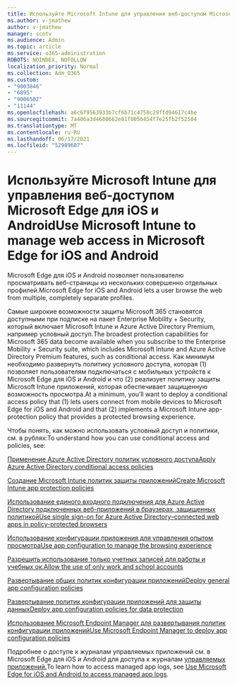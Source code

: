```yaml
---
title: Используйте Microsoft Intune для управления веб-доступом Microsoft Edge для iOS и Android
ms.author: v-jmathew
author: v-jmathew
manager: scotv
ms.audience: Admin
ms.topic: article
ms.service: o365-administration
ROBOTS: NOINDEX, NOFOLLOW
localization_priority: Normal
ms.collection: Adm_O365
ms.custom:
- "9003846"
- "6895"
- "9006502"
- "11144"
ms.openlocfilehash: a6c6f9563933b7cf6b71c4758c29ffd94617c4be
ms.sourcegitcommit: 7a406a3d4680662e81f0056454f7e25fb2f52504
ms.translationtype: MT
ms.contentlocale: ru-RU
ms.lasthandoff: 06/17/2021
ms.locfileid: "52989687"
---
```

# <a name="use-microsoft-intune-to-manage-web-access-in-microsoft-edge-for-ios-and-android"></a><span data-ttu-id="3a865-102">Используйте Microsoft Intune для управления веб-доступом Microsoft Edge для iOS и Android</span><span class="sxs-lookup"><span data-stu-id="3a865-102">Use Microsoft Intune to manage web access in Microsoft Edge for iOS and Android</span></span>

<span data-ttu-id="3a865-103">Microsoft Edge для iOS и Android позволяет пользователю просматривать веб-страницы из нескольких совершенно отдельных профилей.</span><span class="sxs-lookup"><span data-stu-id="3a865-103">Microsoft Edge for iOS and Android lets a user browse the web from multiple, completely separate profiles.</span></span>

<span data-ttu-id="3a865-104">Самые широкие возможности защиты Microsoft 365 становятся доступными при подписке на пакет Enterprise Mobility + Security, который включает Microsoft Intune и Azure Active Directory Premium, например условный доступ.</span><span class="sxs-lookup"><span data-stu-id="3a865-104">The broadest protection capabilities for Microsoft 365 data become available when you subscribe to the Enterprise Mobility + Security suite, which includes Microsoft Intune and Azure Active Directory Premium features, such as conditional access.</span></span> <span data-ttu-id="3a865-105">Как минимум необходимо развернуть политику условного доступа, которая (1) позволяет пользователям подключаться с мобильных устройств к Microsoft Edge для iOS и Android и что (2) реализует политику защиты Microsoft Intune приложений, которая обеспечивает защищенную возможность просмотра.</span><span class="sxs-lookup"><span data-stu-id="3a865-105">At a minimum, you’ll want to deploy a conditional access policy that (1) lets users connect from mobile devices to Microsoft Edge for iOS and Android and that (2) implements a Microsoft Intune app-protection policy that provides a protected browsing experience.</span></span>

<span data-ttu-id="3a865-106">Чтобы понять, как можно использовать условный доступ и политики, см. в рублях:</span><span class="sxs-lookup"><span data-stu-id="3a865-106">To understand how you can use conditional access and policies, see:</span></span>

[<span data-ttu-id="3a865-107">Применение Azure Active Directory политик условного доступа</span><span class="sxs-lookup"><span data-stu-id="3a865-107">Apply Azure Active Directory conditional access policies</span></span>](https://go.microsoft.com/fwlink/?linkid=2132481)

[<span data-ttu-id="3a865-108">Создание Microsoft Intune политик защиты приложений</span><span class="sxs-lookup"><span data-stu-id="3a865-108">Create Microsoft Intune app protection policies</span></span>](https://go.microsoft.com/fwlink/?linkid=2132651)

[<span data-ttu-id="3a865-109">Использование единого входного подключения для Azure Active Directory подключенных веб-приложений в браузерах, защищенных политикой</span><span class="sxs-lookup"><span data-stu-id="3a865-109">Use single sign-on for Azure Active Directory–connected web apps in policy-protected browsers</span></span>](https://go.microsoft.com/fwlink/?linkid=2132482)

[<span data-ttu-id="3a865-110">Использование конфигурации приложения для управления опытом просмотра</span><span class="sxs-lookup"><span data-stu-id="3a865-110">Use app configuration to manage the browsing experience</span></span>](https://go.microsoft.com/fwlink/?linkid=2132483)

[<span data-ttu-id="3a865-111">Разрешить использование только учетных записей для работы и учебных ок.</span><span class="sxs-lookup"><span data-stu-id="3a865-111">Allow the use of only work and school accounts</span></span>](https://go.microsoft.com/fwlink/?linkid=2132652)

[<span data-ttu-id="3a865-112">Развертывание общих политик конфигурации приложений</span><span class="sxs-lookup"><span data-stu-id="3a865-112">Deploy general app configuration policies</span></span>](https://go.microsoft.com/fwlink/?linkid=2132653)

[<span data-ttu-id="3a865-113">Развертывание политик конфигурации приложений для защиты данных</span><span class="sxs-lookup"><span data-stu-id="3a865-113">Deploy app configuration policies for data protection</span></span>](https://go.microsoft.com/fwlink/?linkid=2132654)

[<span data-ttu-id="3a865-114">Использование Microsoft Endpoint Manager для развертывания политик конфигурации приложений</span><span class="sxs-lookup"><span data-stu-id="3a865-114">Use Microsoft Endpoint Manager to deploy app configuration policies</span></span>](https://go.microsoft.com/fwlink/?linkid=2132707)

<span data-ttu-id="3a865-115">Подробнее о доступе к журналам управляемых приложений см. в Microsoft Edge для iOS и Android для доступа к журналам [управляемых приложений.](https://go.microsoft.com/fwlink/?linkid=2132578)</span><span class="sxs-lookup"><span data-stu-id="3a865-115">To learn how to access managed app logs, see [Use Microsoft Edge for iOS and Android to access managed app logs](https://go.microsoft.com/fwlink/?linkid=2132578).</span></span>
